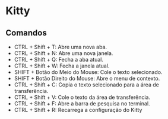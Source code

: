 # Kitty

## Comandos
- CTRL + Shift + T: Abre uma nova aba.
- CTRL + Shift + N: Abre uma nova janela.
- CTRL + Shift + Q: Fecha a aba atual.
- CTRL + Shift + W: Fecha a janela atual.
- SHIFT + Botão do Meio do Mouse: Cole o texto selecionado.
- SHIFT + Botão Direito do Mouse: Abre o menu de contexto.
- CTRL + Shift + C: Copia o texto selecionado para a área de transferência.
- CTRL + Shift + V: Cole o texto da área de transferência.
- CTRL + Shift + F: Abre a barra de pesquisa no terminal.
- CTRL + Shift + R: Recarrega a configuração do Kitty
